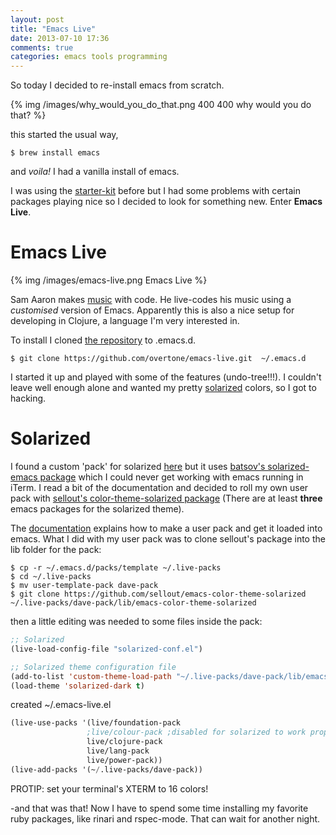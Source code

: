 ```yaml
---
layout: post
title: "Emacs Live"
date: 2013-07-10 17:36
comments: true
categories: emacs tools programming
---
```


So today I decided to re-install emacs from scratch.

{% img /images/why_would_you_do_that.png 400 400 why would you do that? %}

this started the usual way,

```
$ brew install emacs
```
and *voila!* I had a vanilla install of emacs.

I was using the [starter-kit](https://github.com/technomancy/emacs-starter-kit) before
but I had some problems with certain packages playing nice so I decided to look for
something new. Enter **Emacs Live**.

Emacs Live
==========

{% img /images/emacs-live.png Emacs Live %}

Sam Aaron makes [music](https://www.youtube.com/watch?v=bMP-7POtML0) with code. He
live-codes his music using a *customised* version of Emacs. Apparently this is also a
nice setup for developing in Clojure, a language I'm very interested in.

To install I cloned [the repository](https://github.com/overtone/emacs-live)
to .emacs.d.

```
$ git clone https://github.com/overtone/emacs-live.git  ~/.emacs.d
```

I started it up and played with some of the features (undo-tree!!!).
I couldn't leave well enough alone and wanted my pretty [solarized](http://ethanschoonover.com/solarized) colors, so I got to hacking.

Solarized
=========

I found a custom 'pack' for solarized [here](https://github.com/siancu/solarized-pack) but
it uses [batsov's solarized-emacs package](https://github.com/bbatsov/solarized-emacs) which I could never get working with emacs running in iTerm. I read a bit of the documentation and decided to roll my own user pack with [sellout's color-theme-solarized package](https://github.com/sellout/emacs-color-theme-solarized) (There are at least **three** emacs packages for the solarized theme).

The [documentation](http://overtone.github.io/emacs-live/documentation.html) explains how to
make a user pack and get it loaded into emacs. What I did with my user pack was to clone
sellout's package into the lib folder for the pack:

```
$ cp -r ~/.emacs.d/packs/template ~/.live-packs
$ cd ~/.live-packs
$ mv user-template-pack dave-pack
$ git clone https://github.com/sellout/emacs-color-theme-solarized ~/.live-packs/dave-pack/lib/emacs-color-theme-solarized
```

then a little editing was needed to some files inside the pack:

``` cl ~/.live-packs/dave-pack/init.el
;; Solarized
(live-load-config-file "solarized-conf.el")
```

``` cl ~/.live-packs/dave-pack/config/solarized-conf.el
;; Solarized theme configuration file
(add-to-list 'custom-theme-load-path "~/.live-packs/dave-pack/lib/emacs-color-theme-solarized")
(load-theme 'solarized-dark t)
```

created ~/.emacs-live.el

``` cl ~/.emacs-live.el
(live-use-packs '(live/foundation-pack
                 ;live/colour-pack ;disabled for solarized to work properly
                 live/clojure-pack
                 live/lang-pack
                 live/power-pack))
(live-add-packs '(~/.live-packs/dave-pack))
```

PROTIP: set your terminal's XTERM to 16 colors!

-and that was that! Now I have to spend some time installing my favorite
ruby packages, like rinari and rspec-mode. That can wait for another night.
